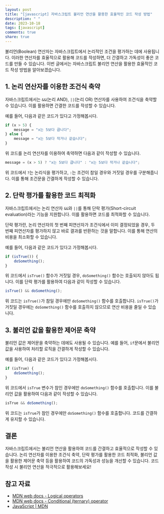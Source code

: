 ```yaml
---
layout: post
title: "[javascript] 자바스크립트 불리언 연산을 활용한 효율적인 코드 작성 방법"
description: " "
date: 2023-10-18
tags: [javascript]
comments: true
share: true
---
```


불리언(Boolean) 연산자는 자바스크립트에서 논리적인 조건을 평가하는 데에 사용됩니다. 이러한 연산자를 효율적으로 활용해 코드를 작성하면, 더 간결하고 가독성이 좋은 코드를 만들 수 있습니다. 이번 글에서는 자바스크립트 불리언 연산을 활용한 효율적인 코드 작성 방법을 알아보겠습니다.

## 1. 논리 연산자를 이용한 조건식 축약

자바스크립트에서는 `&&`(논리 AND), `||`(논리 OR) 연산자를 사용하여 조건식을 축약할 수 있습니다. 이를 활용하면 간결한 코드를 작성할 수 있습니다.

예를 들어, 다음과 같은 코드가 있다고 가정해봅시다.

```javascript
if (x > 5) {
    message = "x는 5보다 큽니다";
} else {
    message = "x는 5보다 작거나 같습니다";
}
```

위 코드를 논리 연산자를 이용하여 축약하면 다음과 같이 작성할 수 있습니다.

```javascript
message = (x > 5) ? "x는 5보다 큽니다" : "x는 5보다 작거나 같습니다";
```

위 코드에서 `?`는 논리식을 평가하고, `:`는 조건이 참일 경우와 거짓일 경우를 구분해줍니다. 이를 통해 조건문을 간결하게 작성할 수 있습니다.

## 2. 단락 평가를 활용한 코드 최적화

자바스크립트에서는 논리 연산자 `&&`와 `||`를 통해 단락 평가(Short-circuit evaluation)라는 기능을 지원합니다. 이를 활용하면 코드를 최적화할 수 있습니다.

단락 평가란, 논리 연산자의 첫 번째 피연산자가 조건식에서 이미 결정되었을 경우, 두 번째 피연산자를 평가하지 않고 바로 결과를 반환하는 것을 말합니다. 이를 통해 연산의 비용을 최소화할 수 있습니다.

예를 들어, 다음과 같은 코드가 있다고 가정해봅시다.

```javascript
if (isTrue()) {
    doSomething();
}
```

위 코드에서 `isTrue()` 함수가 거짓일 경우, `doSomething()` 함수는 호출되지 않아도 됩니다. 이를 단락 평가를 활용하여 다음과 같이 작성할 수 있습니다.

```javascript
isTrue() && doSomething();
```

위 코드는 `isTrue()`가 참일 경우에만 `doSomething()` 함수를 호출합니다. `isTrue()`가 거짓일 경우에는 `doSomething()` 함수를 호출하지 않으므로 연산 비용을 줄일 수 있습니다.

## 3. 불리언 값을 활용한 제어문 축약

불리언 값은 제어문을 축약하는 데에도 사용될 수 있습니다. 예를 들어, `if`문에서 불리언 값을 사용하여 처리할 로직을 간결하게 작성할 수 있습니다.

예를 들어, 다음과 같은 코드가 있다고 가정해봅시다.

```javascript
if (isTrue) {
    doSomething();
}
```

위 코드에서 `isTrue` 변수가 참인 경우에만 `doSomething()` 함수를 호출합니다. 이를 불리언 값을 활용하여 다음과 같이 작성할 수 있습니다.

```javascript
isTrue && doSomething();
```

위 코드는 `isTrue`가 참인 경우에만 `doSomething()` 함수를 호출합니다. 코드를 간결하게 유지할 수 있습니다.

## 결론

자바스크립트에서는 불리언 연산을 활용하여 코드를 간결하고 효율적으로 작성할 수 있습니다. 논리 연산자를 이용한 조건식 축약, 단락 평가를 활용한 코드 최적화, 불리언 값을 활용한 제어문 축약 등을 활용하여 코드의 가독성과 성능을 개선할 수 있습니다. 코드 작성 시 불리언 연산을 적극적으로 활용해보세요!

## 참고 자료

- [MDN web docs - Logical operators](https://developer.mozilla.org/en-US/docs/Web/JavaScript/Reference/Operators/Logical_Operators)
- [MDN web docs - Conditional (ternary) operator](https://developer.mozilla.org/en-US/docs/Web/JavaScript/Reference/Operators/Conditional_Operator)
- [JavaScript | MDN](https://developer.mozilla.org/ko/docs/Web/JavaScript)